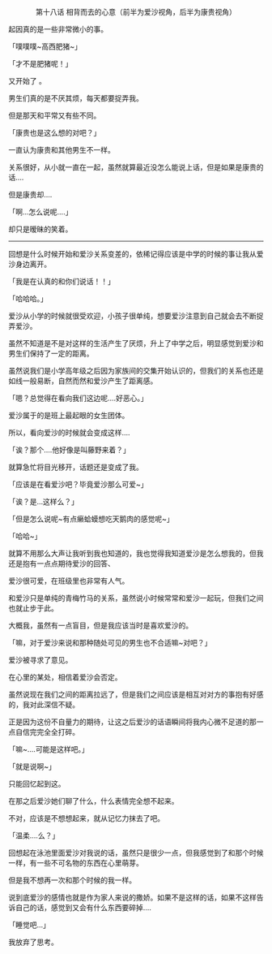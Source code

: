 <p align="center">第十八话 相背而去的心意（前半为爱沙视角，后半为康贵视角）</p>

起因真的是一些非常微小的事。

「噗噗噗~高西肥猪~」

「才不是肥猪呢！」

又开始了 。

男生们真的是不厌其烦，每天都要捉弄我。

但是那天和平常又有些不同。

「康贵也是这么想的对吧？」

一直认为康贵和其他男生不一样。

关系很好，从小就一直在一起，虽然就算最近没怎么能说上话，但是如果是康贵的话….

但是康贵却….

「啊…怎么说呢….」

却只是暧昧的笑着。

********

回想是什么时候开始和爱沙关系变差的，依稀记得应该是中学的时候的事让我从爱沙身边离开。

「我是在认真的和你们说话！！」

「哈哈哈。」

爱沙从小学的时候就很受欢迎，小孩子很单纯，想要爱沙注意到自己就会去不断捉弄爱沙。

虽然不知道是不是对这样的生活产生了厌烦，升上了中学之后，明显感觉到爱沙和男生们保持了一定的距离。

虽然说我们是小学高年级之后因为家族间的交集开始认识的，但我们的关系也还是如线一般易断，自然而然和爱沙产生了距离感。

「嗯？总觉得在看向我们这边呢….好恶心。」

爱沙属于的是班上最起眼的女生团体。

所以，看向爱沙的时候就会变成这样….

「诶？那个….他好像是叫藤野来着？」

就算急忙将目光移开，话题还是变成了我。

「应该是在看爱沙吧？毕竟爱沙那么可爱~」

「诶？是…这样么？」

「但是怎么说呢~有点癞蛤蟆想吃天鹅肉的感觉呢~」

「哈哈~」

就算不用那么大声让我听到我也知道的，我也觉得我知道爱沙是怎么想我的，但我还是抱有一点点期待爱沙的回答、

爱沙很可爱，在班级里也非常有人气。

和爱沙只是单纯的青梅竹马的关系，虽然说小时候常常和爱沙一起玩，但我们之间也就止步于此。

大概我，虽然有一点盲目，但是我应该当时是喜欢爱沙的。

「嘛，对于爱沙来说和那种随处可见的男生也不合适嘛~对吧？」

爱沙被寻求了意见。

在心里的某处，相信着爱沙会否定。

虽然说现在我们之间的距离拉远了，但是我们之间应该是相互对对方的事抱有好感的，我对此深信不疑。

正是因为这份不自量力的期待，让这之后爱沙的话语瞬间将我内心微不足道的那一点自信完完全全打碎。

「嘛~….可能是这样吧。」

「就是说啊~」

只能回忆起到这。

在那之后爱沙她们聊了什么，什么表情完全想不起来。

不对，应该是不想想起来，就从记忆力抹去了吧。

「温柔….么？」

回想起在泳池里面爱沙对我说的话，虽然只是很少一点，但我感觉到了和那个时候一样，有一些不可名物的东西在心里萌芽。

但是我不想再一次和那个时候的我一样。

说到底爱沙的感情也就是作为家人来说的撒娇。如果不是这样的话，如果不这样告诉自己的话，感觉到又会有什么东西要碎掉….

「睡觉吧…」

我放弃了思考。

